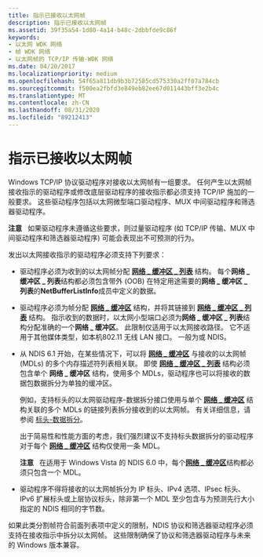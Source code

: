 ```yaml
---
title: 指示已接收以太网帧
description: 指示已接收以太网帧
ms.assetid: 39f35a54-1d80-4a14-b48c-2dbbfde9c86f
keywords:
- 以太网 WDK 网络
- 帧 WDK 网络
- 以太网帧的 TCP/IP 传输-WDK 网络
ms.date: 04/20/2017
ms.localizationpriority: medium
ms.openlocfilehash: 54f65a811db9b3b72585cd575330a2ff07a784cb
ms.sourcegitcommit: f500ea2fbfd3e849eb82ee67d011443bff3e2b4c
ms.translationtype: MT
ms.contentlocale: zh-CN
ms.lasthandoff: 08/31/2020
ms.locfileid: "89212413"
---
```

# <a name="indicating-received-ethernet-frames"></a>指示已接收以太网帧





Windows TCP/IP 协议驱动程序对接收以太网帧有一组要求。 任何产生以太网帧接收指示的驱动程序或修改底层驱动程序的接收指示都必须支持 TCP/IP 施加的一般要求。 这些驱动程序包括以太网微型端口驱动程序、MUX 中间驱动程序和筛选器驱动程序。

**注意**   如果驱动程序未遵循这些要求，则过量驱动程序 (如 TCP/IP 传输、MUX 中间驱动程序和筛选器驱动程序) 可能会表现出不可预测的行为。

 

发出以太网接收指示的驱动程序必须支持下列要求：

-   驱动程序必须为收到的以太网帧分配 [**网络 \_ 缓冲区 \_ 列表**](/windows-hardware/drivers/ddi/ndis/ns-ndis-_net_buffer_list) 结构。 每个**网络 \_ 缓冲区 \_ 列表**结构都必须包含带外 (OOB) 在特定用途需要的**网络 \_ 缓冲区 \_ 列表**的**NetBufferListInfo**成员中定义的数据。

-   驱动程序必须为帧分配 [**网络 \_ 缓冲区**](/windows-hardware/drivers/ddi/ndis/ns-ndis-_net_buffer) 结构，并将其链接到 [**网络 \_ 缓冲区 \_ 列表**](/windows-hardware/drivers/ddi/ndis/ns-ndis-_net_buffer_list) 结构。 指示收到的数据时，以太网小型端口必须为**网络 \_ 缓冲区 \_ 列表**结构分配准确的一个**网络 \_ 缓冲区**。 此限制仅适用于以太网接收路径。 它不适用于其他媒体类型，如本机802.11 无线 LAN 接口。 一般为或 NDIS。

-   从 NDIS 6.1 开始，在某些情况下，可以将 [**网络 \_ 缓冲区**](/windows-hardware/drivers/ddi/ndis/ns-ndis-_net_buffer) 与接收的以太网帧 (MDLs) 的多个内存描述符列表相关联。 即使 [**网络 \_ 缓冲区 \_ 列表**](/windows-hardware/drivers/ddi/ndis/ns-ndis-_net_buffer_list) 结构必须包含单个 **网络 \_ 缓冲区** 结构，使用多个 MDLs，驱动程序也可以将接收的数据包数据拆分为单独的缓冲区。

    例如，支持标头的以太网驱动程序-数据拆分接口使用与单个 [**网络 \_ 缓冲区**](/windows-hardware/drivers/ddi/ndis/ns-ndis-_net_buffer) 结构关联的多个 MDLs 的链接列表拆分接收到的以太网帧。 有关详细信息，请参阅 [标头-数据拆分](header-data-split.md)。

    出于简易性和性能方面的考虑，我们强烈建议不支持标头数据拆分的驱动程序对于每个 [**网络 \_ 缓冲区**](/windows-hardware/drivers/ddi/ndis/ns-ndis-_net_buffer) 结构仅使用一条 MDL。

    **注意**   在适用于 Windows Vista 的 NDIS 6.0 中，每个[**网络 \_ 缓冲区**](/windows-hardware/drivers/ddi/ndis/ns-ndis-_net_buffer)结构都必须只包含一个 MDL。

     

-   驱动程序不得将接收的以太网帧拆分为 IP 标头、IPv4 选项、IPsec 标头、IPv6 扩展标头或上层协议标头，除非第一个 MDL 至少包含与为预测先行大小指定的 NDIS 相同的字节数。

如果此类分割帧符合前面列表项中定义的限制，NDIS 协议和筛选器驱动程序必须支持在接收指示中拆分以太网帧。 这些限制确保了协议和筛选器驱动程序与未来的 Windows 版本兼容。

 

